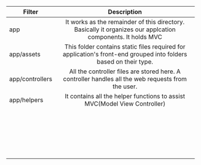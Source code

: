 | Filter |Description|
| ------------- |:-------------:|
| app      |It works as the remainder of this directory. Basically it organizes our applcation components. It holds MVC  |
| app/assets    | This folder contains static files required for application's front-end grouped into folders based on their type. |
| app/controllers  |All the controller files are stored here. A controller handles all the web requests from the user. |
|app/helpers |It contains all the helper functions to assist MVC(Model View Controller) |
|    |   |
|    |   |
|    |   |
|    |   |
|    |   |
|    |   |
|    |   |
|    |   |
|    |   |
|    |   |
|    |   |
|    |   |
|    |   |
|    |   |
|    |   |
|    |   |
|    |   |
|    |   |
|    |   |
|    |   |
|    |   |
|    |   |

